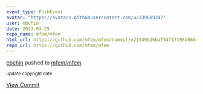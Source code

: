 ```yaml
---
event_type: PushEvent
avatar: "https://avatars.githubusercontent.com/u/13968934?"
user: ebchin
date: 2023-03-25
repo_name: mfem/mfem
html_url: https://github.com/mfem/mfem/commit/e21949b16baf54f17198d06d4755eb4c1ab3af49
repo_url: https://github.com/mfem/mfem
---
```


<a href='https://github.com/ebchin' target='_blank'>ebchin</a> pushed to <a href='https://github.com/mfem/mfem' target='_blank'>mfem/mfem</a>

<small>update copyright date</small>

<a href='https://github.com/mfem/mfem/commit/e21949b16baf54f17198d06d4755eb4c1ab3af49' target='_blank'>View Commit</a>